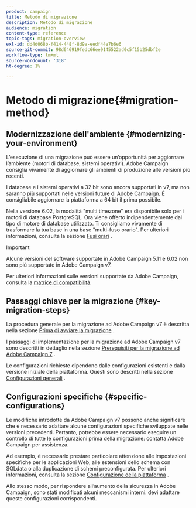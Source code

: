 ```yaml
---
product: campaign
title: Metodo di migrazione
description: Metodo di migrazione
audience: migration
content-type: reference
topic-tags: migration-overview
exl-id: dd4d068b-f414-448f-8d9a-eedf44e7b6e6
source-git-commit: 98d646919fedc66ee9145522ad0c5f15b25dbf2e
workflow-type: tm+mt
source-wordcount: '318'
ht-degree: 1%

---
```


# Metodo di migrazione{#migration-method}

## Modernizzazione dell&#39;ambiente {#modernizing-your-environment}

L’esecuzione di una migrazione può essere un’opportunità per aggiornare l’ambiente (motori di database, sistemi operativi). Adobe Campaign consiglia vivamente di aggiornare gli ambienti di produzione alle versioni più recenti.

I database e i sistemi operativi a 32 bit sono ancora supportati in v7, ma non saranno più supportati nelle versioni future di Adobe Campaign. È consigliabile aggiornare la piattaforma a 64 bit il prima possibile.

Nella versione 6.02, la modalità &quot;multi timezone&quot; era disponibile solo per i motori di database PostgreSQL. Ora viene offerto indipendentemente dal tipo di motore di database utilizzato. Ti consigliamo vivamente di trasformare la tua base in una base &quot;multi-fuso orario&quot;. Per ulteriori informazioni, consulta la sezione [Fusi orari](../../migration/using/general-configurations.md#time-zones) .

>[!IMPORTANT]
>
>Alcune versioni del software supportate in Adobe Campaign 5.11 e 6.02 non sono più supportate in Adobe Campaign v7.
>
>Per ulteriori informazioni sulle versioni supportate da Adobe Campaign, consulta la [matrice di compatibilità](../../rn/using/compatibility-matrix.md).

## Passaggi chiave per la migrazione {#key-migration-steps}

La procedura generale per la migrazione ad Adobe Campaign v7 è descritta nella sezione [Prima di avviare la migrazione](../../migration/using/before-starting-migration.md) .

I passaggi di implementazione per la migrazione ad Adobe Campaign v7 sono descritti in dettaglio nella sezione [Prerequisiti per la migrazione ad Adobe Campaign 7](../../migration/using/prerequisites-for-migration-to-adobe-campaign-7.md) .

Le configurazioni richieste dipendono dalle configurazioni esistenti e dalla versione iniziale della piattaforma. Questi sono descritti nella sezione [Configurazioni generali](../../migration/using/general-configurations.md) .

## Configurazioni specifiche {#specific-configurations}

Le modifiche introdotte da Adobe Campaign v7 possono anche significare che è necessario adattare alcune configurazioni specifiche sviluppate nelle versioni precedenti. Pertanto, potrebbe essere necessario eseguire un controllo di tutte le configurazioni prima della migrazione: contatta Adobe Campaign per assistenza.

Ad esempio, è necessario prestare particolare attenzione alle impostazioni specifiche per le applicazioni Web, alle estensioni dello schema con SQLdata o alla duplicazione di schemi preconfigurata. Per ulteriori informazioni, consulta la sezione [Configurazione della piattaforma](../../migration/using/configuring-your-platform.md) .

Allo stesso modo, per rispondere all’aumento della sicurezza in Adobe Campaign, sono stati modificati alcuni meccanismi interni: devi adattare queste configurazioni corrispondenti.

